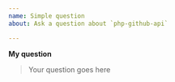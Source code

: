 ```yaml
---
name: Simple question
about: Ask a question about `php-github-api`

---
```


**My question**
> Your question goes here
